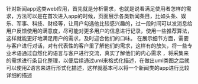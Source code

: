 针对新闻app这类web应用，首先就是分析需求，也就是说看满足使用者怎样的需求，方法可以是在首次进入app的时候，页面展示各类新闻条目，比如头条、娱乐、军事、科技、财经等，让用户勾选他比较感兴趣的，过一段时间可以发消息给用户反馈使用的满意度，尽可能对更多用户的信息进行记录，使用一些推荐算法，这样就能更好地满足用户的需求，及时迎合他们的口味。
在展示细节方面，需要与客户进行对话，对有代表性的客户里了解他们的需求，这样有的放矢，将一些专业术语通过自然化的语言与客户进行交流，真实了解他们的内心需求 ，将采集来的需求进行条目化整理，以便后续通过uml来格式化描述，在做出uml类图之后就可以使用Z语言来进行形式化描述，这样就基本可以将一个新闻类的app进行比较详细的描述
